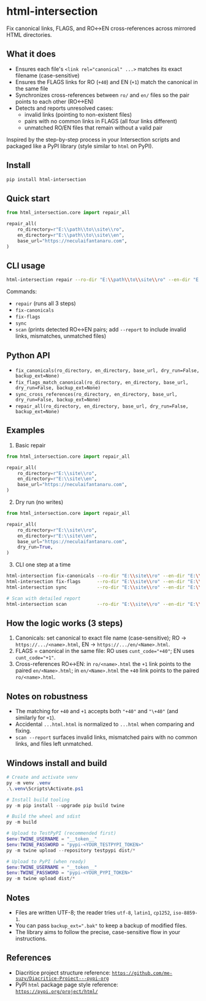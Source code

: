 html-intersection
==================

Fix canonical links, FLAGS, and RO↔EN cross-references across mirrored HTML directories.

What it does
------------
- Ensures each file's `<link rel="canonical" ...>` matches its exact filename (case-sensitive)
- Ensures the FLAGS links for RO (`+40`) and EN (`+1`) match the canonical in the same file
- Synchronizes cross-references between `ro/` and `en/` files so the pair points to each other (RO<->EN)
- Detects and reports unresolved cases:
  - invalid links (pointing to non-existent files)
  - pairs with no common links in FLAGS (all four links different)
  - unmatched RO/EN files that remain without a valid pair

Inspired by the step-by-step process in your Intersection scripts and packaged like a PyPI library (style similar to `html` on PyPI).

Install
-------
```bash
pip install html-intersection
```

Quick start
-----------
```python
from html_intersection.core import repair_all

repair_all(
    ro_directory=r"E:\\path\\to\\site\\ro",
    en_directory=r"E:\\path\\to\\site\\en",
    base_url="https://neculaifantanaru.com",
)
```

CLI usage
---------
```bash
html-intersection repair --ro-dir "E:\\path\\to\\site\\ro" --en-dir "E:\\path\\to\\site\\en" --base-url https://neculaifantanaru.com
```

Commands:
- `repair` (runs all 3 steps)
- `fix-canonicals`
- `fix-flags`
- `sync`
- `scan` (prints detected RO↔EN pairs; add `--report` to include invalid links, mismatches, unmatched files)

Python API
----------
- `fix_canonicals(ro_directory, en_directory, base_url, dry_run=False, backup_ext=None)`
- `fix_flags_match_canonical(ro_directory, en_directory, base_url, dry_run=False, backup_ext=None)`
- `sync_cross_references(ro_directory, en_directory, base_url, dry_run=False, backup_ext=None)`
- `repair_all(ro_directory, en_directory, base_url, dry_run=False, backup_ext=None)`

Examples
--------
1) Basic repair
```python
from html_intersection.core import repair_all

repair_all(
    ro_directory=r"E:\\site\\ro",
    en_directory=r"E:\\site\\en",
    base_url="https://neculaifantanaru.com",
)
```

2) Dry run (no writes)
```python
from html_intersection.core import repair_all

repair_all(
    ro_directory=r"E:\\site\\ro",
    en_directory=r"E:\\site\\en",
    base_url="https://neculaifantanaru.com",
    dry_run=True,
)
```

3) CLI one step at a time
```bash
html-intersection fix-canonicals --ro-dir "E:\\site\\ro" --en-dir "E:\\site\\en" --base-url https://neculaifantanaru.com
html-intersection fix-flags      --ro-dir "E:\\site\\ro" --en-dir "E:\\site\\en" --base-url https://neculaifantanaru.com
html-intersection sync           --ro-dir "E:\\site\\ro" --en-dir "E:\\site\\en" --base-url https://neculaifantanaru.com

# Scan with detailed report
html-intersection scan           --ro-dir "E:\\site\\ro" --en-dir "E:\\site\\en" --base-url https://neculaifantanaru.com --report
```

How the logic works (3 steps)
-----------------------------
1. Canonicals: set canonical to exact file name (case-sensitive); RO → `https://.../<name>.html`, EN → `https://.../en/<Name>.html`.
2. FLAGS = canonical in the same file: RO uses `cunt_code="+40"`; EN uses `cunt_code="+1"`.
3. Cross-references RO↔EN: in `ro/<name>.html` the `+1` link points to the paired `en/<Name>.html`; in `en/<Name>.html` the `+40` link points to the paired `ro/<name>.html`.

Notes on robustness
-------------------
- The matching for `+40` and `+1` accepts both `"+40"` and `"\+40"` (and similarly for `+1`).
- Accidental `...html.html` is normalized to `...html` when comparing and fixing.
- `scan --report` surfaces invalid links, mismatched pairs with no common links, and files left unmatched.

Windows install and build
-------------------------
```powershell
# Create and activate venv
py -m venv .venv
.\.venv\Scripts\Activate.ps1

# Install build tooling
py -m pip install --upgrade pip build twine

# Build the wheel and sdist
py -m build

# Upload to TestPyPI (recommended first)
$env:TWINE_USERNAME = "__token__"
$env:TWINE_PASSWORD = "pypi-<YOUR_TESTPYPI_TOKEN>"
py -m twine upload --repository testpypi dist/*

# Upload to PyPI (when ready)
$env:TWINE_USERNAME = "__token__"
$env:TWINE_PASSWORD = "pypi-<YOUR_PYPI_TOKEN>"
py -m twine upload dist/*
```

Notes
-----
- Files are written UTF-8; the reader tries `utf-8`, `latin1`, `cp1252`, `iso-8859-1`.
- You can pass `backup_ext=".bak"` to keep a backup of modified files.
- The library aims to follow the precise, case-sensitive flow in your instructions.

References
----------
- Diacritice project structure reference: [`https://github.com/me-suzy/Diacritice-Proiect---pypi-org`](https://github.com/me-suzy/Diacritice-Proiect---pypi-org)
- PyPI `html` package page style reference: [`https://pypi.org/project/html/`](https://pypi.org/project/html/)


